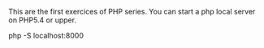 This are the first exercices of PHP series.
You can start a php local server on PHP5.4 or upper.

php -S localhost:8000